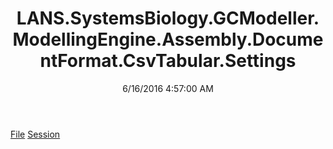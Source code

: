 ﻿---
title: LANS.SystemsBiology.GCModeller.ModellingEngine.Assembly.DocumentFormat.CsvTabular.Settings
date: 6/16/2016 4:57:00 AM
---

[File](T-LANS.SystemsBiology.GCModeller.ModellingEngine.Assembly.DocumentFormat.CsvTabular.Settings.File.html)
[Session](T-LANS.SystemsBiology.GCModeller.ModellingEngine.Assembly.DocumentFormat.CsvTabular.Settings.Session.html)
